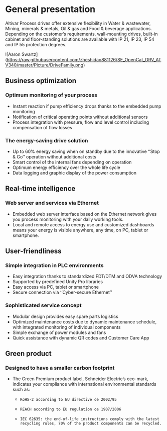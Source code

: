 # General presentation

Altivar Process drives offer extensive flexibility in Water & wastewater, Mining,
minerals & metals, Oil & gas and Food & beverage applications. Depending on the
customer’s requirements, wall-mounting drives, built-in cabinet and floor-standing
solutions are available with IP 21, IP 23, IP 54 and IP 55 protection degrees.

![Aaron Swartz] (https://raw.githubusercontent.com/zheshidao881126/SE_OpenCat_DRV_ATV340/master/Picture/DriveFamily.png)

## Business optimization

### Optimum monitoring of your process
  - Instant reaction if pump efficiency drops thanks to the embedded pump monitoring
  - Notification of critical operating points without additional sensors
  - Process integration with pressure, flow and level control including compensation of flow losses

### The energy-saving drive solution
  - Up to 60% energy saving when on standby due to the innovative ‘‘Stop & Go’’ operation without additional costs
  - Smart control of the internal fans depending on operation
  - Optimum energy efficiency over the whole life cycle
  - Data logging and graphic display of the power consumption

## Real-time intelligence

### Web server and services via Ethernet
  - Embedded web server interface based on the Ethernet network gives you process monitoring with your daily working tools.
  - Local and remote access to energy use and customized dashboards means your energy is visible anywhere, any time, on PC, tablet or smartphone.

## User-friendliness

### Simple integration in PLC environments
  - Easy integration thanks to standardized FDT/DTM and ODVA technology
  - Supported by predefined Unity Pro libraries
  - Easy access via PC, tablet or smartphone
  - Secure connection via ‘‘Cyber-secure Ethernet’’

### Sophisticated service concept
  - Modular design provides easy spare parts logistics
  - Optimized maintenance costs due to dynamic maintenance schedule, with integrated monitoring of individual components
  - Simple exchange of power modules and fans
  - Quick assistance with dynamic QR codes and Customer Care App

## Green product

### Designed to have a smaller carbon footprint
  - The Green Premium product label, Schneider Electric’s eco-mark, indicates your
compliance with international environmental standards such as:
    -     RoHS-2 according to EU directive ce 2002/95
    -     REACH according to EU regulation ce 1907/2006
    -     IEC 62635: the end-of-life instructions comply with the latest recycling rules, 70% of the product components can be recycled.

